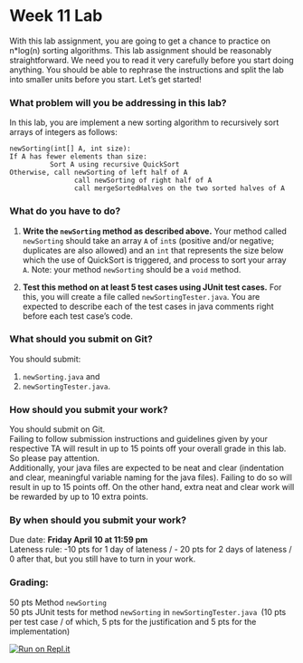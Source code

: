 # Week 11 Lab
With this lab assignment, you are going to get a chance to practice on n\*log(n) sorting algorithms. This lab assignment should be reasonably straightforward. We need you to read it very carefully before you start doing anything. You should be able to rephrase the instructions and split the lab into smaller units before you start. Let’s get started!

### What problem will you be addressing in this lab? 
In this lab, you are implement a new sorting algorithm to recursively sort arrays of integers as follows: 

```
newSorting(int[] A, int size): 
If A has fewer elements than size: 
          Sort A using recursive QuickSort
Otherwise, call newSorting of left half of A
                call newSorting of right half of A
                call mergeSortedHalves on the two sorted halves of A
```

### What do you have to do? 

1. **Write the `newSorting` method as described above.**
Your method called `newSorting` should take an array `A` of `int`s (positive and/or negative; duplicates are also allowed) and an `int` that represents the size below which the use of QuickSort is triggered, and process to sort your array `A`. 
Note: your method `newSorting` should be a `void` method.

2. **Test this method on at least 5 test cases using JUnit test cases.**
For this, you will create a file called `newSortingTester.java`. You are expected to describe each of the test cases in java comments right before each test case’s code.

### What should you submit on Git?

You should submit:
1. `newSorting.java` and
1. `newSortingTester.java`.

### How should you submit your work?

You should submit on Git. <br />
Failing to follow submission instructions and guidelines given by your respective TA will result in up to 15 points off your overall grade in this lab. So please pay attention. <br />
Additionally, your java files are expected to be neat and clear (indentation and clear, meaningful variable naming for the java files). Failing to do so will result in up to 15 points off. On the other hand, extra neat and clear work will be rewarded by up to 10 extra points.

### By when should you submit your work?

Due date: **Friday April 10 at 11:59 pm**<br />
Lateness rule: -10 pts for 1 day of lateness / - 20 pts for 2 days of lateness / 0 after that, but you still have to turn in your work. 


### Grading: 

50 pts	Method `newSorting` <br />
50 pts	JUnit tests for method `newSorting` in `newSortingTester.java `(10 pts per test case / of which, 5 pts for the justification and 5 pts for the implementation)


[![Run on Repl.it](https://repl.it/badge/github/CS2401-Spring2020/Week-11-danfdeblasio)](https://repl.it/github/CS2401-Spring2020/Week-11-danfdeblasio)